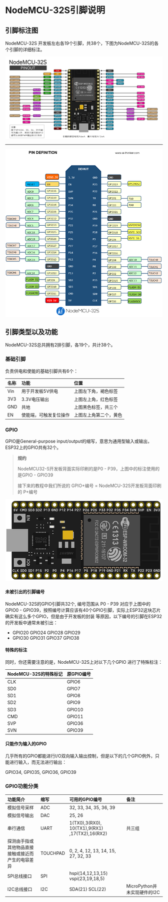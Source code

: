 # NodeMCU-32S引脚说明

## 引脚标注图

NodeMCU-32S 开发板左右各19个引脚，共38个，下图为NodeMCU-32S的各个引脚的详细标注。

![img](../img/rtc-gpio.png)

------



![引脚说明](../img/nodemcu_32s_pin.png)

## 引脚类型以及功能

NodeMCU-32S总共拥有2排引脚，各19个，共计38个。

### 基础引脚

负责供电和使能的基础引脚共有6个：

| 名称 | 功能                   | 位置                   |
| :--- | :--------------------- | :--------------------- |
| Vin  | 用于开发板5V供电       | 上图左下角，褐色标签   |
| 3V3  | 3.3V电压输出           | 上图左上角，红色标签   |
| GND  | 共地                   | 上图黑色标签，共三个   |
| EN   | 使能端，可触发复位操作 | 上图左上角第二个，黄色 |

### GPIO

GPIO是General-purpose input/output的缩写，意思为通用型输入或输出，ESP32上的GPIO共有32个。

> **规约**
>
> NodeMCU32-S开发板背面实际印刷的是P0 - P39，上图中的标注使用的是GPIO - GPIO39
>
> 接下来的教程中我们所说的 GPIO+编号 = NodeMCU-32S开发板背面印刷的 P+编号

![img](../img/nodemcu-32s-pins.png)

#### 未被引出的引脚编号

NodeMCU-32S的GPIO引脚共32个, 编号范围从 P0 - P39 对应于上图中的GPIO0 - GPIO39，按照编号计算应该有40个GPIO引脚，实际上ESP32这块芯片确实有这么多个GPIO，但是由于开发板的封装 等原因，以下编号的引脚在ESP32的开发板中通常未被引出：

- GPIO20 GPIO24 GPIO28 GPIO29
- GPIO30 GPIO31 GPIO37 GPIO38

#### 特殊的标注

同时，你还需要注意的是，NodeMCU-32S上对以下几个GPIO 进行了特殊标注：

| NodeMCU-32S的特殊标记 | 原GPIO编号 |
| --------------------- | :--------- |
| CLK                   | GPIO6      |
| SD0                   | GPIO7      |
| SD1                   | GPIO8      |
| SD2                   | GPIO9      |
| SD3                   | GPIO10     |
| CMD                   | GPIO11     |
| SVP                   | GPIO36     |
| SVN                   | GPIO39     |

#### 只能作为输入的GPIO

几乎所有的GPIO都能进行I/O双向输入输出控制，但是以下的几个GPIO例外，只能进行输入，而无法进行输出：

GPIO34, GPIO35, GPIO36, GPIO39

### GPIO功能分类

| 功能简介                                           | 缩写     | 可用的GPIO编号                                 | 备注                         |
| :------------------------------------------------- | :------- | :--------------------------------------------- | :--------------------------- |
| 模拟信号采样                                       | ADC      | 32, 33, 34, 35, 36, 39                         |                              |
| 模拟信号输出                                       | DAC      | 25, 26                                         |                              |
| 串行通信                                           | UART     | 1(TX0),3(RX0), 10(TX1),9(RX1) ,17(TX2),16(RX2) | 共三组                       |
| 探测由手指或其他物品直接接触或接近而产生的电容差异 | TOUCHPAD | 0, 2, 4, 12, 13, 14, 15, 27, 32, 33            |                              |
| SPI总线接口                                        | SPI      | hspi(14,12,13,15) vspi(23,19,18,5)             |                              |
| I2C总线接口                                        | I2C      | SDA(21) SCL(22)                                | MicroPython并未实现硬件的I2C |

